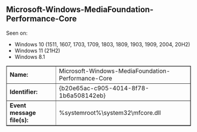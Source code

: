 ## Microsoft-Windows-MediaFoundation-Performance-Core

Seen on:
* Windows 10 (1511, 1607, 1703, 1709, 1803, 1809, 1903, 1909, 2004, 20H2)
* Windows 11 (21H2)
* Windows 8.1

<table border="1" class="docutils">
  <tbody>
    <tr>
      <td><b>Name:</b></td>
      <td>Microsoft-Windows-MediaFoundation-Performance-Core</td>
    </tr>
    <tr>
      <td><b>Identifier:</b></td>
      <td>{b20e65ac-c905-4014-8f78-1b6a508142eb}</td>
    </tr>
    <tr>
      <td><b>Event message file(s):</b></td>
      <td>%systemroot%\system32\mfcore.dll</td>
    </tr>
  </tbody>
</table>

&nbsp;

